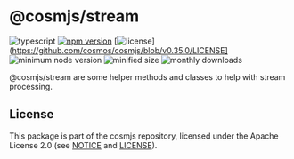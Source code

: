 # @cosmjs/stream

![typescript](https://img.shields.io/npm/types/@cosmjs/stream.svg)
[![npm version](https://img.shields.io/npm/v/@cosmjs/stream.svg)](https://www.npmjs.com/package/@cosmjs/stream)
[![license](https://img.shields.io/npm/l/@cosmjs/stream.svg)](https://github.com/cosmos/cosmjs/blob/v0.35.0/LICENSE]
![minimum node version](https://img.shields.io/node/v/@cosmjs/stream.svg)
![minified size](https://img.shields.io/bundlephobia/min/@cosmjs/stream.svg)
![monthly downloads](https://img.shields.io/npm/dm/@cosmjs/stream.svg)

@cosmjs/stream are some helper methods and classes to help with stream
processing.

## License

This package is part of the cosmjs repository, licensed under the Apache License
2.0 (see [NOTICE](https://github.com/cosmos/cosmjs/blob/main/NOTICE) and
[LICENSE](https://github.com/cosmos/cosmjs/blob/main/LICENSE)).
